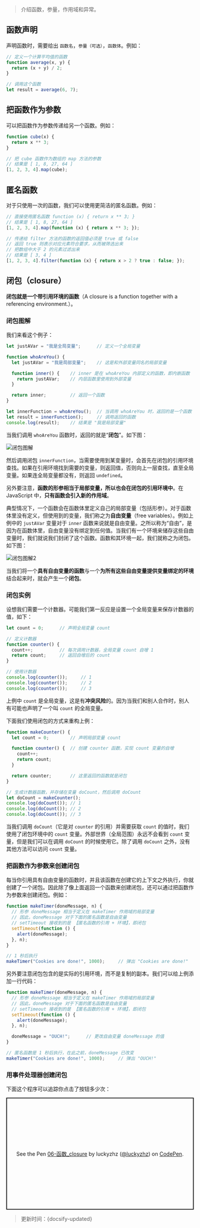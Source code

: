 > 介绍函数，参量，作用域和异常。

## 函数声明

声明函数时，需要给出 `函数名`，`参量（可选）`，`函数体`。例如：

```js
// 定义一个计算平均值的函数
function average(x, y) {
  return (x + y) / 2;
}

// 调用这个函数
let result = average(6, 7);
```

## 把函数作为参数

可以把函数作为参数传递给另一个函数。例如：

```js
function cube(x) {
  return x ** 3;
}

// 把 cube 函数作为数组的 map 方法的参数
// 结果是 [ 1, 8, 27, 64 ]
[1, 2, 3, 4].map(cube);
```

## 匿名函数

对于只使用一次的函数，我们可以使用更简洁的匿名函数。例如：

```js
// 直接使用匿名函数 function (x) { return x ** 3; }
// 结果是 [ 1, 8, 27, 64 ]
[1, 2, 3, 4].map(function (x) { return x ** 3; });

// 传递给 filter 方法的函数的返回值必须是 true 或 false
// 返回 true 则表示对应元素符合要求，从而被筛选出来
// 把数组中大于 2 的元素过滤出来
// 结果是 [ 3, 4 ]
[1, 2, 3, 4].filter(function (x) { return x > 2 ? true : false; });
```

## 闭包（closure）

**闭包就是一个带引用环境的函数**（A closure is a function together with a referencing environment.）。

### 闭包图解

我们来看这个例子：

```js
let justAVar = "我是全局变量";      // 定义一个全局变量

function whoAreYou() {
  let justAVar = "我是局部变量";    // 这是和外部变量同名的局部变量

  function inner() {    // inner 是在 whoAreYou 内部定义的函数，即内嵌函数
    return justAVar;    // 内层函数里使用到外部变量
  }

  return inner;         // 返回一个函数
}

let innerFunction = whoAreYou();  // 当调用 whoAreYou 时，返回的是一个函数
let result = innerFunction();     // 调用返回的函数
console.log(result);    // 结果是 "我是局部变量"
```

当我们调用 `whoAreYou` 函数时，返回的就是“**闭包**”。如下图：

![闭包图解](../_images/closure.png ':size=800')

然后调用闭包 `innerFunction`，当需要使用到某变量时，会首先在闭包的引用环境查找。如果在引用环境找到需要的变量，则返回值，否则向上一层查找，直至全局变量。如果连全局变量都没有，则返回 `undefined`。

另外要注意，**函数的形参相当于局部变量，所以也会在闭包的引用环境中**。在 JavaScript 中，**只有函数会引入新的作用域**。

典型情况下，一个函数会在函数体里定义自己的局部变量（包括形参）。对于函数体里没有定义，但使用到的变量，我们称之为**自由变量**（free variables）。例如上例中的 `justAVar` 变量对于 `inner` 函数来说就是自由变量。之所以称为“自由”，是因为在函数体里，自由变量没有绑定到任何值。当我们有一个环境来储存这些自由变量时，我们就说我们封闭了这个函数。函数和其环境一起，我们就称之为闭包。如下图：

![闭包图解2](../_images/closure2.png ':size=600')

当我们将一个**具有自由变量的函数**与一个**为所有这些自由变量提供变量绑定的环境**结合起来时，就会产生一个**闭包**。

### 闭包实例

设想我们需要一个计数器。可能我们第一反应是设置一个全局变量来保存计数器的值，如下：

```js
let count = 0;      // 声明全局变量 count

// 定义计数器
function counter() {
  count++;          // 每次调用计数器，全局变量 count 自增 1
  return count;     // 返回自增后的 count
}

// 使用计数器
console.log(counter());     // 1
console.log(counter());     // 2
console.log(counter());     // 3
```

上例中 `count` 是全局变量，这是有**冲突风险**的。因为当我们和别人合作时，别人有可能也声明了一个叫 `count` 的全局变量。

下面我们使用闭包的方式来重构上例：

```js
function makeCounter() {
  let count = 0;        // 声明局部变量 count

  function counter() {  // 创建 counter 函数，实现 count 变量的自增
    count++;
    return count;
  }

  return counter;       // 这里返回的函数就是闭包
}

// 生成计数器函数，并存储在变量 doCount，然后调用 doCount
let doCount = makeCounter();
console.log(doCount()); // 1
console.log(doCount()); // 2
console.log(doCount()); // 3
```

当我们调用 `doCount`（它是对 `counter` 的引用）并需要获取 `count` 的值时，我们使用了闭包环境中的 `count` 变量。外部世界（全局范围）永远不会看到 `count` 变量，但是我们可以在调用 `doCount` 的时候使用它。除了调用 `doCount` 之外，没有其他方法可以访问 `count` 变量。

### 把函数作为参数来创建闭包

每当你引用具有自由变量的函数时，并且该函数在创建它的上下文之外执行，你就创建了一个闭包。因此除了像上面返回一个函数来创建闭包，还可以通过把函数作为参数来创建闭包。例如：

```js
function makeTimer(doneMessage, n) {
  // 形参 doneMessage 相当于定义在 makeTimer 作用域的局部变量
  // 因此，doneMessage 对于下面的匿名函数是自由变量
  // setTimeout 接收到的是 【匿名函数的引用 + 环境】，即闭包
  setTimeout(function () {
    alert(doneMessage);
  }, n);
}

// 1 秒后执行
makeTimer("Cookies are done!", 1000);     // 弹出 "Cookies are done!"
```

另外要注意闭包包含的是实际的引用环境，而不是复制的副本。我们可以给上例添加一行代码：

```js
function makeTimer(doneMessage, n) {
  // 形参 doneMessage 相当于定义在 makeTimer 作用域的局部变量
  // 因此，doneMessage 对于下面的匿名函数是自由变量
  // setTimeout 接收到的是 【匿名函数的引用 + 环境】，即闭包
  setTimeout(function () {
    alert(doneMessage);
  }, n);

  doneMessage = "OUCH!";      // 更改自由变量 doneMessage 的值
}

// 匿名函数是 1 秒后执行，在此之前，doneMessage 已改变
makeTimer("Cookies are done!", 1000);     // 弹出 "OUCH!"
```

### 用事件处理器创建闭包

下面这个程序可以追踪你点击了按钮多少次：

<p class="codepen" data-height="300" data-default-tab="html,result" data-slug-hash="XWePvxX" data-editable="true" data-user="luckyzhz" style="height: 300px; box-sizing: border-box; display: flex; align-items: center; justify-content: center; border: 2px solid; margin: 1em 0; padding: 1em;">
  <span>See the Pen <a href="https://codepen.io/luckyzhz/pen/XWePvxX">
  06-函数_closure</a> by luckyzhz (<a href="https://codepen.io/luckyzhz">@luckyzhz</a>)
  on <a href="https://codepen.io">CodePen</a>.</span>
</p>
<script async src="https://cpwebassets.codepen.io/assets/embed/ei.js"></script>



> 更新时间：{docsify-updated}